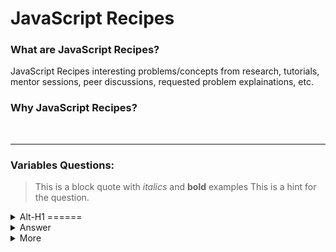 # JavaScript Recipes

### What are JavaScript Recipes?
JavaScript Recipes interesting problems/concepts from research, tutorials, mentor sessions, peer discussions, requested problem explainations, etc.

### Why JavaScript Recipes?


<br>

---
### Variables Questions:
  > This is a block quote with *italics* and **bold** examples
  This is a hint for the question.
<details><summary>Alt-H1
======</summary>
<p> 
<details><summary>Hint</summary>
  <p>
    this is some text
  </p>
</details>
<details><summary>Hint</summary>
  <p>
    this is some text
  </p>
</details>
<details><summary>Hint</summary>
  <p>
    this is some text
  </p>
</details>
</p>
</details>

<details><summary>Answer</summary>
<p>

#### yes, even hidden code blocks!

```javascript
function add(num1, num2) {
  return num1 + num2;
}

console.log(add(1,2))
```

</p>
</details>

<details><summary>More</summary>
<p>
  [a relative link](Variables&DataTypes.js)
</p>  
</details>
